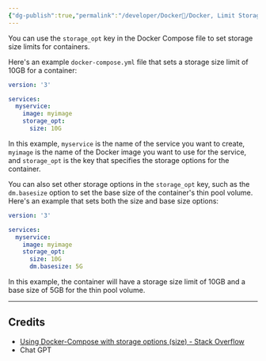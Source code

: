 ```yaml
---
{"dg-publish":true,"permalink":"/developer/Docker🐳/Docker, Limit Storage Space/"}
---
```


You can use the `storage_opt` key in the Docker Compose file to set storage size limits for containers.

Here's an example `docker-compose.yml` file that sets a storage size limit of 10GB for a container:

```yml
version: '3'

services:
  myservice:
    image: myimage
    storage_opt:
      size: 10G
```

In this example, `myservice` is the name of the service you want to create, `myimage` is the name of the Docker image you want to use for the service, and `storage_opt` is the key that specifies the storage options for the container.

You can also set other storage options in the `storage_opt` key, such as the `dm.basesize` option to set the base size of the container's thin pool volume. Here's an example that sets both the size and base size options:

```yml
version: '3'

services:
  myservice:
    image: myimage
    storage_opt:
      size: 10G
      dm.basesize: 5G
```

In this example, the container will have a storage size limit of 10GB and a base size of 5GB for the thin pool volume.

---
## Credits
- [Using Docker-Compose with storage options (size) - Stack Overflow ](https://stackoverflow.com/questions/41521832/using-docker-compose-with-storage-options-size)
- Chat GPT